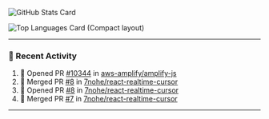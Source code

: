 ![GitHub Stats Card](https://github-readme-stats.vercel.app/api?username=7nohe&count_private=true&theme=react)

![Top Languages Card (Compact layout)](https://github-readme-stats.vercel.app/api/top-langs/?username=7nohe&layout=compact&theme=react)

---

### :koala: Recent Activity

<!--START_SECTION:activity-->
1. 💪 Opened PR [#10344](https://github.com/aws-amplify/amplify-js/pull/10344) in [aws-amplify/amplify-js](https://github.com/aws-amplify/amplify-js)
2. 🎉 Merged PR [#8](https://github.com/7nohe/react-realtime-cursor/pull/8) in [7nohe/react-realtime-cursor](https://github.com/7nohe/react-realtime-cursor)
3. 💪 Opened PR [#8](https://github.com/7nohe/react-realtime-cursor/pull/8) in [7nohe/react-realtime-cursor](https://github.com/7nohe/react-realtime-cursor)
4. 🎉 Merged PR [#7](https://github.com/7nohe/react-realtime-cursor/pull/7) in [7nohe/react-realtime-cursor](https://github.com/7nohe/react-realtime-cursor)
<!--END_SECTION:activity-->

---
